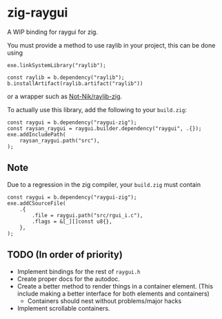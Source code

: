 # zig-raygui

A WIP binding for raygui for zig.

You must provide a method to use raylib in your project, this can be done using
```zig
exe.linkSystemLibrary("raylib");
```

```zig
const raylib = b.dependency("raylib");
b.installArtifact(raylib.artifact("raylib"))
```
or a wrapper such as [Not-Nik/raylib-zig](https://github.com/Not-Nik/raylib-zig).

To actually use this library, add the following to your `build.zig`:

```zig
const raygui = b.dependency("raygui-zig");
const raysan_raygui = raygui.builder.dependency("raygui", .{});
exe.addIncludePath(
    raysan_raygui.path("src"),
);
```

## Note

Due to a regression in the zig compiler, your `build.zig` must 
contain 

```zig
const raygui = b.dependency("raygui-zig");
exe.addCSourceFile(
    .{
        .file = raygui.path("src/rgui_i.c"),
        .flags = &[_][]const u8{},
    },
);
```

## TODO (In order of priority)

* Implement bindings for the rest of `raygui.h`
* Create proper docs for the autodoc.
* Create a better method to render things in a container element. (This include making a better interface for both elements and containers)
    * Containers should nest without problems/major hacks
* Implement scrollable containers.
